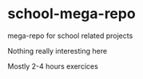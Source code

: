 school-mega-repo
================

mega-repo for school related projects

Nothing really interesting here

Mostly 2-4 hours exercices
